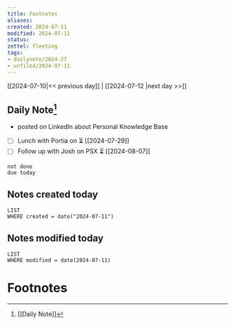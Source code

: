 ```yaml
---
title: Footnotes
aliases: 
created: 2024-07-11
modified: 2024-07-11
status: 
zettel: fleeting
tags:
- dailynote/2024-27 
- unfiled/2024-07-11
---
```


[[2024-07-10|<< previous day]] | [[2024-07-12 |next day >>]]

## Daily Note[^1]
- posted on LinkedIn about Personal Knowledge Base
- [ ] Lunch with Portia on ⏳ [[2024-07-29]]
- [ ] Follow up with Josh on PSX ⏳ [[2024-08-07]]
```tasks
not done
due today
```
## Notes created today
```dataview
LIST
WHERE created = date("2024-07-11")
```
## Notes modified today
```dataview
LIST
WHERE modified = date(2024-07-11)
```

# Footnotes

[^1]: [[Daily Note]]